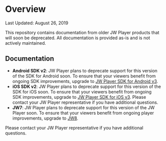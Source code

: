 # Overview

Last Updated: August 26, 2019

This repository contains documentation from older JW Player products that will soon be deprecated. All documentation is provided as-is and is not actively maintained.

## Documentation

* **Android SDK v2**: JW Player plans to deprecate support for this version of the SDK for Android soon. To ensure that your viewers benefit from ongoing SDK improvements, upgrade to [JW Player SDK for Android v3](https://jwplayer-enterprise.readme.io/jwplayer-docs/docs/getting-started-for-android).
* **iOS SDK v2**: JW Player plans to deprecate support for this version of the SDK for iOS soon. To ensure that your viewers benefit from ongoing SDK improvements, upgrade to [JW Player SDK for iOS v3](https://jwplayer-enterprise.readme.io/jwplayer-docs/docs/getting-started-for-ios). Please contact your JW Player representative if you have additional questions.
* **JW7**: JW Player plans to deprecate support for this version of the JW Player soon. To ensure that your viewers benefit from ongoing player improvements, upgrade to [JW8](https://jwplayer-enterprise.readme.io/jwplayer-docs/docs/getting-started-for-web-player).

Please contact your JW Player representative if you have additional questions.